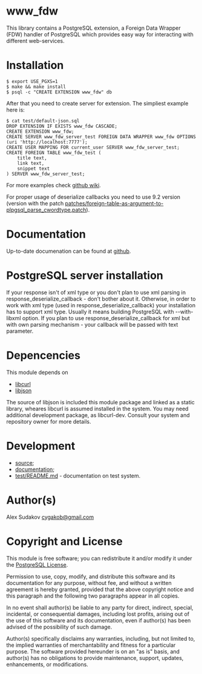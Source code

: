 www_fdw
=======

This library contains a PostgreSQL extension,
a Foreign Data Wrapper (FDW) handler of PostgreSQL
which provides easy way for interacting with different web-services.

Installation
============

    $ export USE_PGXS=1
    $ make && make install
    $ psql -c "CREATE EXTENSION www_fdw" db

After that you need to create server for extension.
The simpliest example here is:

    $ cat test/default-json.sql
    DROP EXTENSION IF EXISTS www_fdw CASCADE;
    CREATE EXTENSION www_fdw;
    CREATE SERVER www_fdw_server_test FOREIGN DATA WRAPPER www_fdw OPTIONS (uri 'http://localhost:7777');
    CREATE USER MAPPING FOR current_user SERVER www_fdw_server_test;
    CREATE FOREIGN TABLE www_fdw_test (
        title text,
        link text,
        snippet text
    ) SERVER www_fdw_server_test;


For more examples check [github wiki](https://github.com/cyga/www_fdw/wiki/Examples).

For proper usage of deserialize callbacks you need to use 9.2 version (version with the patch [patches/foreign-table-as-argument-to-plpgsql_parse_cwordtype.patch](https://github.com/cyga/www_fdw/tree/master/patches/foreign-table-as-argument-to-plpgsql_parse_cwordtype.patch)). 

Documentation
=============

Up-to-date documenation can be found at [github](https://github.com/cyga/www_fdw/wiki/Documentation).

PostgreSQL server installation
==============================

If your response isn't of xml type or you don't plan to use xml parsing in response_deserialize_callback - don't bother about it.
Otherwise, in order to work with xml type (used in response_deserialize_callback) your installation has to support xml type. Usually it means building PostgreSQL with --with-libxml option.
If you plan to use response_deserialize_callback for xml but with own parsing mechanism - your callback will be passed with text parameter.

Depencencies
============

This module depends on

  * [libcurl](http://curl.haxx.se/libcurl/)
  * [libjson](http://projects.snarc.org/libjson/)

The source of libjson is included this module package and linked as a
static library, wheares libcurl is assumed installed in the system.
You may need additional development package, as libcurl-dev.
Consult your system and repository owner for more details.

Development
===========

* [source](http://github.com/cyga/www_fdw);
* [documentation](https://github.com/cyga/www_fdw/wiki/Documentation);
* [test/README.md](https://github.com/cyga/www_fdw/blob/master/test/README.md) - documentation on test system.

Author(s)
=========

Alex Sudakov <cygakob@gmail.com>

Copyright and License
=====================

This module is free software; you can redistribute it and/or modify it under
the [PostgreSQL License](http://www.opensource.org/licenses/postgresql).

Permission to use, copy, modify, and distribute this software and its
documentation for any purpose, without fee, and without a written agreement is
hereby granted, provided that the above copyright notice and this paragraph
and the following two paragraphs appear in all copies.

In no event shall author(s) be liable to any party for direct,
indirect, special, incidental, or consequential damages, including
lost profits, arising out of the use of this software and its documentation,
even if author(s) has been advised of the possibility of such damage.

Author(s) specifically disclaims any warranties,
including, but not limited to, the implied warranties of merchantability and
fitness for a particular purpose. The software provided hereunder is on an "as is" basis, and author(s) has no obligations to provide maintenance,
support, updates, enhancements, or modifications.

